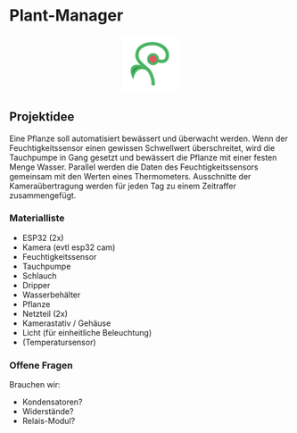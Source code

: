 # Plant-Manager

<div align="center">
  <img src="PlantMonitorLogo.png" style="width: 20%"/>
</div>

## Projektidee
Eine Pflanze soll automatisiert bewässert und überwacht werden. Wenn der Feuchtigkeitssensor einen gewissen Schwellwert überschreitet, wird die Tauchpumpe in Gang gesetzt und bewässert die Pflanze mit einer festen Menge Wasser.
Parallel werden die Daten des Feuchtigkeitssensors gemeinsam mit den Werten eines Thermometers.
Ausschnitte der Kameraübertragung werden für jeden Tag zu einem Zeitraffer zusammengefügt.


### Materialliste
- ESP32 (2x)
- Kamera (evtl esp32 cam)
- Feuchtigkeitssensor
- Tauchpumpe
- Schlauch
- Dripper
- Wasserbehälter
- Pflanze
- Netzteil (2x)
- Kamerastativ / Gehäuse
- Licht (für einheitliche Beleuchtung)
- (Temperatursensor)

### Offene Fragen
Brauchen wir:
- Kondensatoren?
- Widerstände?
- Relais-Modul?
